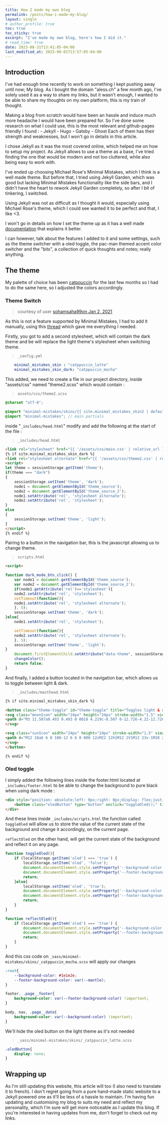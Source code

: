 ```yaml
---
title: How I made my own blog
permalink: /posts/how-i-made-my-blog/
layout: single
# author_profile: true
toc: true
toc_sticky: true
excerpt: "I've made my own blog, here's how I did it."
# read_time: true
date: 2023-08-31T13:41:05-04:00
last_modified_at: 2023-09-01T13:57:05-04:00
---
```


## Introduction

I've had enough time recently to work on something I kept pushing away until now; My blog. As I bought the domain "aless.ch" a few month ago, I've solely used it as a way to share my links, but it wasn't enough, I wanted to be able to share my thoughts on my own platform, this is my train of thought.

Making a blog from scratch would have been an hassle and induce much more headache I would have been prepared for. So I've done some research on what I could use, this is the most relevant and github-pages friendly I found :
    - Jekyll
    - Hugo
    - Gatsby
    - Ghost
Each of them has their strength and weaknesses, but I won't go in details in this article.

I chose Jekyll as it was the most covered online, which helped me on how to setup my project. As Jekyll allows to use a theme as a base, I've tried finding the one that would be modern and not too cluttered, while also being easy to work with.

I've ended up choosing Michael Rose's Minimal Mistakes, which I think is a well made theme. But before that, I tried using Jekyll Garden, which was good but lacking Minimal Mistakes functionality like the side bars, and I didn't have the heart to rework Jekyll Garden completely, so after I bit of tinkering, I switched.

Using Jekyll was not as difficult as I thought it would, especially using Michael Rose's theme, which I could see wanted it to be perfect and that, I like <3.

I won't go in details on how I set the theme up as it has a well made [documentation](https://mmistakes.github.io/minimal-mistakes/docs/quick-start-guide/) that explains it better.

I can however, talk about the features I added to it and some settings, such as the theme switcher with a oled toggle, the pac-man themed accent color switcher and the "bits", a collection of quick thoughts and notes; really anything.

## The theme

My palette of choice has been [catppuccin](https://catppuccin-website.vercel.app/) for the last few months so I had to do the same here, so I adjusted the colors accordingly.

### Theme Switch

> courtesy of user [sohamsaha99](https://github.com/sohamsaha99)[on Jan 2, 2021](https://github.com/mmistakes/minimal-mistakes/discussions/2033#discussioncomment-257421)

As this is not a feature supported by Minimal Mistakes, I had to add it manually, using this [thread](https://github.com/mmistakes/minimal-mistakes/discussions/2033) which gave me everything I needed.

Firstly, you got to add a second stylesheet, which will contain the dark theme and be will replace the light theme's stylesheet when switching theme.

> `_config.yml`

```yml
    minimal_mistakes_skin : "catppuccin_latte" 
    minimal_mistakes_skin_dark: "catppuccin_mocha"
```

This added, we need to create a file in our project directory, inside "assets/css" named "theme2.scss" which would contain :

> `assets/css/theme2.scss`

```scss
@charset "utf-8";

@import "minimal-mistakes/skins/{{ site.minimal_mistakes_skin2 | default: 'default' }}"; // skin
@import "minimal-mistakes"; // main partials
```

inside "`_includes/head.html`" modify and add the following at the start of the file :

> `_includes/head.html`

``` html
<link rel="stylesheet" href="{{ '/assets/css/main.css' | relative_url }}" id="theme_source">
{% if site.minimal_mistakes_skin_dark %}
<link rel="stylesheet alternate" href="{{ '/assets/css/theme2.css' | relative_url }}" id="theme_source_2">
<script>
let theme = sessionStorage.getItem('theme');
if(theme === "dark")
{
    sessionStorage.setItem('theme', 'dark');
    node1 = document.getElementById('theme_source');
    node2 = document.getElementById('theme_source_2');
    node1.setAttribute('rel', 'stylesheet alternate');
    node2.setAttribute('rel', 'stylesheet');
}
else
{
    sessionStorage.setItem('theme', 'light');
}
</script>
{% endif %}
```

Pairing to a button in the navigation bar, this is the javascript allowing us to change theme.

> `scripts.html`

```html
<script>

function dark_mode_btn_click() {
    var node1 = document.getElementById('theme_source');
    var node2 = document.getElementById('theme_source_2');
    if(node1.getAttribute('rel')=='stylesheet'){
    node2.setAttribute('rel', 'stylesheet');
    setTimeout(function(){
    node1.setAttribute('rel', 'stylesheet alternate');
    }, 5);
    sessionStorage.setItem('theme', 'dark');
}else{
    node1.setAttribute('rel', 'stylesheet');

    setTimeout(function(){
    node2.setAttribute('rel', 'stylesheet alternate');
    }, 5);
    sessionStorage.setItem('theme', 'light');
}
    document.firstElementChild.setAttribute("data-theme", sessionStorage.getItem('theme'));
    changeColor();
    return false;
}

```

And finally, I added a button located in the navigation bar, which allows us to toggle between light & dark.
> `_includes/masthead.html`

```html
{% if site.minimal_mistakes_skin_dark %}

<button class="theme-toggle" id="theme-toggle" title="Toggles light & dark" aria-label="auto" aria-live="polite" type="button" onclick="dark_mode_btn_click();">
<svg class="moonIcon" width="24px" height="24px" stroke-width="1.5" viewBox="0 0 24 24" fill="#ccd7f4" xmlns="http://www.w3.org/2000/svg" color="#ccd7f4">
<path d="M3 11.507a9.493 9.493 0 0018 4.219c-8.507 0-12.726-4.22-12.726-12.726A9.494 9.494 0 003 11.507z" stroke="#ccd7f4" stroke-width="1.5" stroke-linecap="round" stroke-linejoin="round"></path>
</svg>

<svg class="sunIcon" width="24px" height="24px" stroke-width="1.5" viewBox="0 0 24 24" fill="currentColor" xmlns="http://www.w3.org/2000/svg">
<path d="M12 18a6 6 0 100-12 6 6 0 000 12zM22 12h1M12 2V1M12 23v-1M20 20l-1-1M20 4l-1 1M4 20l1-1M4 4l1 1M1 12h1" opacity="0.5" stroke="currentColor" stroke-width="2.5" stroke-linecap="round" stroke-linejoin="round"></path>
</svg>
</button>

{% endif %}
```

### Oled toggle

I simply added the following lines inside the footer.html located at `_includes/footer.html` to be able to change the background to pure black when using dark mode :

```html
<div style="position: absolute;left: 0px;right: 0px;display: flex;justify-content: center;align-items: center;">
    <button class="oledButton" type="button" onclick="toggleOled();" title="toggle oled background on dark mode" aria-label="auto" aria-live="polite" style="border-radius: 4px !important; border-color: #1e1e2e;border-style: solid; background-color: black; color: var(--text);font-size: 0.5rem; font-family: 'sans-serif', Quicksand;appearance: none; font-weight: 700;letter-spacing: .1em;">oled!</button>
</div>
```

And these lines inside `_includes/scripts.html`
the function called `toggleOled` will allow us to store the value of the current state of the background and change it accordingly, on the current page.

`reflectOled` on the other hand, will get the current state of the background and reflect it on any page.

```javascript
function toggleOled(){
    if (localStorage.getItem('oled') === 'true') {
        localStorage.setItem('oled', 'false');
        document.documentElement.style.setProperty('--background-color', `#1e1e2e`);
        document.documentElement.style.setProperty('--footer-background-color', `var(--mantle)`);
        return;
    }else{
        localStorage.setItem('oled', 'true');
        document.documentElement.style.setProperty('--background-color', `black`);
        document.documentElement.style.setProperty('--footer-background-color', `black`);
        return;
    }
}

function reflectOled(){
    if (localStorage.getItem('oled') === 'true') {
        document.documentElement.style.setProperty('--background-color', `black`);
        document.documentElement.style.setProperty('--footer-background-color', `black`);
        return;
    }
}
```

And this css code on `_sass/minimal-mistakes/skins/_catppuccin_mocha.scss` will apply our changes

```css
:root{
    --background-color: #1e1e2e;
    --footer-background-color: var(--mantle);
}

footer, .page__footer{
    background-color: var(--footer-background-color) !important;
} 

body, nav, .page__date{
    background-color: var(--background-color) !important;
}
```

We'll hide the oled button on the light theme as it's not needed
> `_sass/minimal-mistakes/skins/_catppuccin_latte.scss`

```css
.oledButton{
    display: none;
}
```

## Wrapping up

As I'm still updating this website, this article will too (I also need to translate it to french). I don't regret going from a pure hand-made static website to a Jekyll powered one as it'll be less of a hassle to maintain. I'm having fun updating and customising my blog to suits my need and reflect my personality, which I'm sure will get more noticeable as I update this blog.
If you're interested in having updates from me, don't forget to check out my links. 
